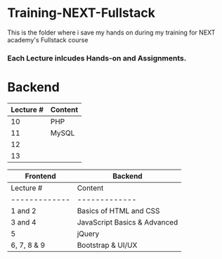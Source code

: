 # Training-NEXT-Fullstack
This is the folder where i save my hands on during my training for NEXT academy's Fullstack course
### Each Lecture inlcudes Hands-on and Assignments.

# Backend
Lecture #     | Content
------------- | -------------
10  | PHP
11 | MySQL
12         | 
13 | 

| Frontend                      | Backend  |
------------------------------|-----------------------------
Lecture #     | Content       | Lecture #     | Content
------------- | ------------- | ------------- | -------------
1 and 2  | Basics of HTML and CSS | 10  | PHP
3 and 4  | JavaScript Basics & Advanced | 11 | MySQL
5           | jQuery | 12         | 
6, 7, 8 & 9 | Bootstrap & UI/UX | 13 | 
